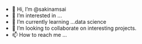 - 👋 Hi, I’m @sakinamsai
- 👀 I’m interested in ...
- 🌱 I’m currently learning ...data science
- 💞️ I’m looking to collaborate on interesting projects.
- 📫 How to reach me ...

<!---
saiksaik889/saiksaik889 is a ✨ special ✨ repository because its `README.md` (this file) appears on your GitHub profile.
You can click the Preview link to take a look at your changes.
--->
